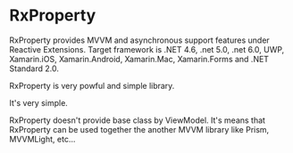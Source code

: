 # RxProperty

RxProperty provides MVVM and asynchronous support features under Reactive Extensions. Target framework is .NET 4.6, .net 5.0, .net 6.0, UWP, Xamarin.iOS, Xamarin.Android, Xamarin.Mac, Xamarin.Forms and .NET Standard 2.0.


RxProperty is very powful and simple library.

It's very simple.

RxProperty doesn't provide base class by ViewModel.
It's means that RxProperty can be used together the another MVVM library like Prism, MVVMLight, etc...
